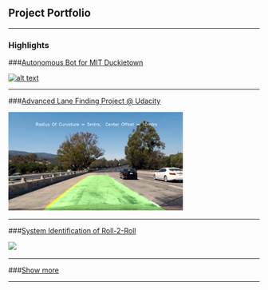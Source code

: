 ## Project Portfolio
--------

### Highlights 

###[Autonomous Bot for MIT Duckietown](/auto_bot)

[![alt text](<img width ="350" src="images/autonomous_bot.jpg?raw=true"/>)](/auto_bot)

---
###[Advanced Lane Finding Project @ Udacity](/adv_lane_finding)

<img width ="350" src="images/lane_output.jpg?raw=true"/>

---
###[System Identification of Roll-2-Roll](/sys_id_roll_2_roll)

<img width ="350" src="images/roll2roll.png?raw=true"/>

--- 

###[Show more](/projects_page)

---
